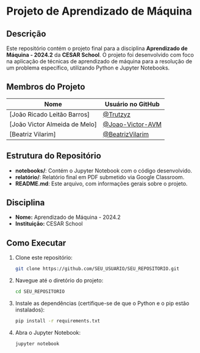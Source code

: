 # Projeto de Aprendizado de Máquina

## Descrição
Este repositório contém o projeto final para a disciplina **Aprendizado de Máquina - 2024.2** da **CESAR School**. O projeto foi desenvolvido com foco na aplicação de técnicas de aprendizado de máquina para a resolução de um problema específico, utilizando Python e Jupyter Notebooks.

## Membros do Projeto
| Nome               | Usuário no GitHub          |
|--------------------|----------------------------|
| [João Ricado Leitão Barros]           | [@Trutzyz](https://github.com/Trutzyz)       |
| [João Victor Almeida de Melo]           | [@Joao-Victor-AVM](https://github.com/Joao-Victor-AVM) |
| [Beatriz Vilarim]           | [@BeatrizVilarim](https://github.com/BeatrizVilarim)   |

## Estrutura do Repositório
- **notebooks/**: Contém o Jupyter Notebook com o código desenvolvido.
- **relatório/**: Relatório final em PDF submetido via Google Classroom.
- **README.md**: Este arquivo, com informações gerais sobre o projeto.

## Disciplina
- **Nome:** Aprendizado de Máquina - 2024.2
- **Instituição:** CESAR School

## Como Executar
1. Clone este repositório:
    ```bash
    git clone https://github.com/SEU_USUARIO/SEU_REPOSITORIO.git
    ```
2. Navegue até o diretório do projeto:
    ```bash
    cd SEU_REPOSITORIO
    ```
3. Instale as dependências (certifique-se de que o Python e o pip estão instalados):
    ```bash
    pip install -r requirements.txt
    ```
4. Abra o Jupyter Notebook:
    ```bash
    jupyter notebook
    ```